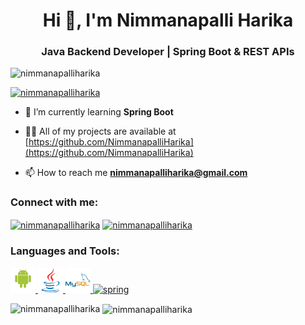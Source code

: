 <h1 align="center">Hi 👋, I'm Nimmanapalli Harika</h1>
<h3 align="center">Java Backend Developer | Spring Boot & REST APIs</h3>

<p align="left"> <img src="https://komarev.com/ghpvc/?username=nimmanapalliharika&label=Profile%20views&color=0e75b6&style=flat" alt="nimmanapalliharika" /> </p>

<p align="left"> <a href="https://github.com/ryo-ma/github-profile-trophy"><img src="https://github-profile-trophy.vercel.app/?username=nimmanapalliharika" alt="nimmanapalliharika" /></a> </p>

- 🌱 I’m currently learning **Spring Boot**

- 👨‍💻 All of my projects are available at [https://github.com/NimmanapalliHarika](https://github.com/NimmanapalliHarika)

- 📫 How to reach me **nimmanapalliharika@gmail.com**

<h3 align="left">Connect with me:</h3>
<p align="left">
<a href="www.linkedin.com/in/nimmanapalli-harika-740676251" target="blank"><img align="center" src="https://raw.githubusercontent.com/rahuldkjain/github-profile-readme-generator/master/src/images/icons/Social/linked-in-alt.svg" alt="nimmanapalliharika" height="30" width="40" /></a>
<a href="https://www.leetcode.com/nimmanapalliharika" target="blank"><img align="center" src="https://raw.githubusercontent.com/rahuldkjain/github-profile-readme-generator/master/src/images/icons/Social/leet-code.svg" alt="nimmanapalliharika" height="30" width="40" /></a>
</p>

<h3 align="left">Languages and Tools:</h3>
<p align="left"> <a href="https://developer.android.com" target="_blank" rel="noreferrer"> <img src="https://raw.githubusercontent.com/devicons/devicon/master/icons/android/android-original-wordmark.svg" alt="android" width="40" height="40"/> </a> <a href="https://www.java.com" target="_blank" rel="noreferrer"> <img src="https://raw.githubusercontent.com/devicons/devicon/master/icons/java/java-original.svg" alt="java" width="40" height="40"/> </a> <a href="https://www.mysql.com/" target="_blank" rel="noreferrer"> <img src="https://raw.githubusercontent.com/devicons/devicon/master/icons/mysql/mysql-original-wordmark.svg" alt="mysql" width="40" height="40"/> </a> <a href="https://spring.io/" target="_blank" rel="noreferrer"> <img src="https://www.vectorlogo.zone/logos/springio/springio-icon.svg" alt="spring" width="40" height="40"/> </a> </p>

<p><img align="left" src="https://github-readme-stats.vercel.app/api/top-langs?username=nimmanapalliharika&show_icons=true&locale=en&layout=compact" alt="nimmanapalliharika" /></p>

<p>&nbsp;<img align="center" src="https://github-readme-stats.vercel.app/api?username=nimmanapalliharika&show_icons=true&locale=en" alt="nimmanapalliharika" /></p>
